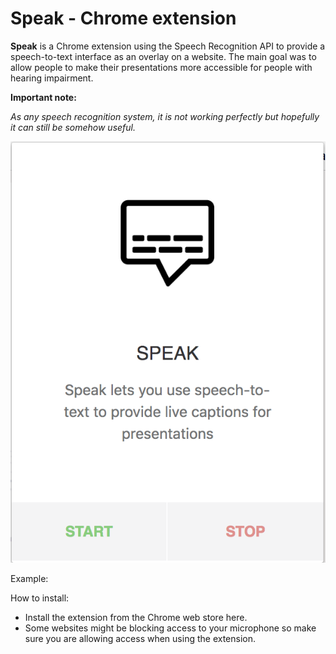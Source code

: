 # Speak - Chrome extension

**Speak** is a Chrome extension using the Speech Recognition API to provide a speech-to-text interface as an overlay on a website.
The main goal was to allow people to make their presentations more accessible for people with hearing impairment.

**Important note:**

*As any speech recognition system, it is not working perfectly but hopefully it can still be somehow useful.*

![screenshot of the interface](speak.png)

Example:


How to install:

* Install the extension from the Chrome web store here.
* Some websites might be blocking access to your microphone so make sure you are allowing access when using the extension.


